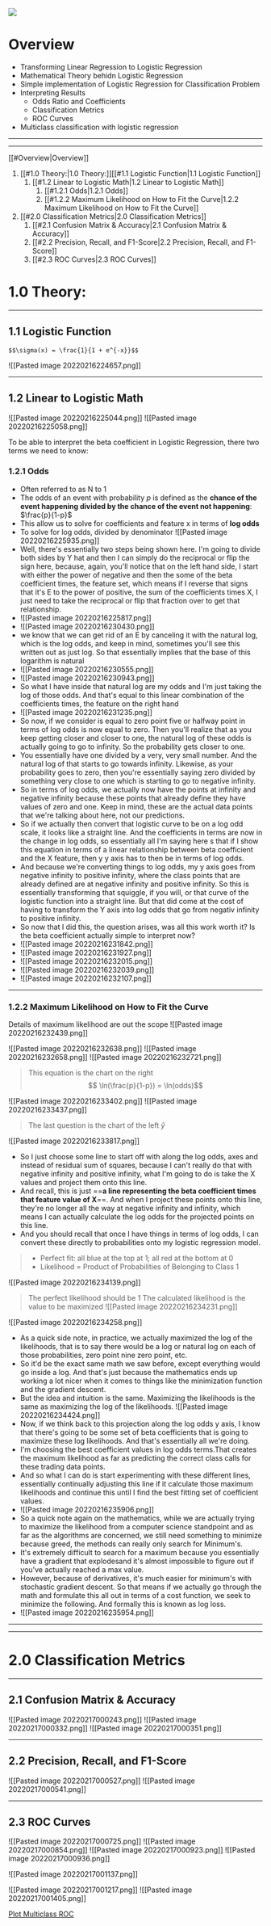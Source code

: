 
![](https://images.unsplash.com/photo-1498516899385-9b17a8891c86?ixlib=rb-1.2.1&ixid=MnwxMjA3fDB8MHxwaG90by1wYWdlfHx8fGVufDB8fHx8&auto=format&fit=crop&w=2532&q=80)




# Overview
- Transforming Linear Regression to Logistic Regression
- Mathematical Theory behidn Logistic Regression
- Simple implementation of Logistic Regression for Classification Problem
- Interpreting Results
	- Odds Ratio and Coefficients
	- Classification Metrics
	- ROC Curves
- Multiclass classification with logistic regression


---
---

[[#Overview|Overview]]
1. [[#1.0 Theory:|1.0 Theory:]][[#1.1 Logistic Function|1.1 Logistic Function]]
	1. [[#1.2 Linear to Logistic Math|1.2 Linear to Logistic Math]]
		1. [[#1.2.1 Odds|1.2.1 Odds]]
		2. [[#1.2.2 Maximum Likelihood on How to Fit the Curve|1.2.2 Maximum Likelihood on How to Fit the Curve]]
2. [[#2.0 Classification Metrics|2.0 Classification Metrics]]
	1. [[#2.1 Confusion Matrix & Accuracy|2.1 Confusion Matrix & Accuracy]]
	2. [[#2.2 Precision, Recall, and F1-Score|2.2 Precision, Recall, and F1-Score]]
	3. [[#2.3 ROC Curves|2.3 ROC Curves]]

# 1.0 Theory: 

---
## 1.1 Logistic Function
```ad-note
$$\sigma(x) = \frac{1}{1 + e^{-x}}$$
```
![[Pasted image 20220216224657.png]]

---
## 1.2 Linear to Logistic Math
![[Pasted image 20220216225044.png]]
![[Pasted image 20220216225058.png]]

To be able to interpret the beta coefficient in Logistic Regression, there two terms we need to know:


### 1.2.1 Odds
- Often referred to as N to 1
- The odds of an event with probability $p$ is defined as the **chance of the event happening divided by the chance of the event not happening**: $\frac{p}{1-p}$
- This allow us to solve for coefficients and feature x in terms of **log odds**
- To solve for log odds, divided by denominator ![[Pasted image 20220216225935.png]]
- Well, there's essentially two steps being shown here. I'm going to divide both sides by Y hat and then I can simply do the reciprocal or flip the sign here, because, again, you'll notice that on the left hand side, I start with either the power of negative and then the some of the beta coefficient times, the feature set, which means if I reverse that signs that it's E to the power of positive, the sum of the coefficients times X, I just need to take the reciprocal or flip that fraction over to get that relationship.
- ![[Pasted image 20220216225817.png]]
- ![[Pasted image 20220216230430.png]]
- we know that we can get rid of an E by canceling it with the natural log, which is the log odds, and keep in mind, sometimes you'll see this written out as just log. So that essentially implies that the base of this logarithm is natural
- ![[Pasted image 20220216230555.png]]
- ![[Pasted image 20220216230943.png]]
- So what I have inside that natural log are my odds and I'm just taking the log of those odds. And that's equal to this linear combination of the coefficients times, the feature on the right hand
- ![[Pasted image 20220216231235.png]]
- So now, if we consider is equal to zero point five or halfway point in terms of log odds is now equal to zero. Then you'll realize that as you keep getting closer and closer to one, the natural log of these odds is actually going to go to infinity. So the probability gets closer to one.
- You essentially have one divided by a very, very small number. And the natural log of that starts to go towards infinity. Likewise, as your probability goes to zero, then you're essentially saying zero divided by something very close to one which is starting to go to negative infinity.
- So in terms of log odds, we actually now have the points at infinity and negative infinity because these points that already define they have values of zero and one. Keep in mind, these are the actual data points that we're talking about here, not our predictions.
- So if we actually then convert that logistic curve to be on a log odd scale, it looks like a straight line. And the coefficients in terms are now in the change in log odds, so essentially all I'm saying here s that if I show this equation in terms of a linear relationship between beta coefficient and the X feature, then y y axis has to then be in terms of log odds.
- And because we're converting things to log odds, my y axis goes from negative infinity to positive infinity, where the class points that are already defined are at negative infinity and positive infinity. So this is essentially transforming that squiggle, if you will, or that curve of the logistic function into a straight line. But that did come at the cost of having to transform the Y axis into log odds that go from negativ infinity to positive infinity.
- So now that I did this, the question arises, was all this work worth it? Is the beta coefficient actually simple to interpret now?
- ![[Pasted image 20220216231842.png]]
- ![[Pasted image 20220216231927.png]]
- ![[Pasted image 20220216232015.png]]
- ![[Pasted image 20220216232039.png]]
- ![[Pasted image 20220216232107.png]]


---

### 1.2.2 Maximum Likelihood on How to Fit the Curve
Details of maximum likelihood are out the scope
![[Pasted image 20220216232439.png]]

![[Pasted image 20220216232638.png]]
![[Pasted image 20220216232658.png]]
![[Pasted image 20220216232721.png]]

> This equation is the chart on the right
> $$ \ln(\frac{p}{1-p}) = \ln(odds)$$

![[Pasted image 20220216233402.png]]
![[Pasted image 20220216233437.png]]
> The last question is the chart of the left $\hat{y}$

![[Pasted image 20220216233817.png]]
- So I just choose some line to start off with along the log odds, axes and instead of residual sum of squares, because I can't really do that with negative infinity and positive infinity, what I'm going to do is take the X values and project them onto this line.
- And recall, this is just ==**a line representing the beta coefficient times that feature value of X**==. And when I project these points onto this line, they're no longer all the way at negative infinity and infinity, which means I can actually calculate the log odds for the projected points on this line.
- And you should recall that once I have things in terms of log odds, I can convert these directly to probabilities onto my logistic regression model.

> - Perfect fit: all blue at the top at 1; all red at the bottom at 0
> - Likelihood = Product of Probabilities of Belonging to Class 1

![[Pasted image 20220216234139.png]]
> The perfect likelihood should be 1
> The calculated likelihood is the value to be maximized
![[Pasted image 20220216234231.png]]

![[Pasted image 20220216234258.png]]
- As a quick side note, in practice, we actually maximized the log of the likelihoods, that is to say there would be a log or natural log on each of those probabilities, zero point nine zero point, etc. 
- So it'd be the exact same math we saw before, except everything would go inside a log. And that's just because the mathematics ends up working a lot nicer when it comes to things like the minimization function and the gradient descent. 
- But the idea and intuition is the same. Maximizing the likelihoods is the same as maximizing the log of the likelihoods.
![[Pasted image 20220216234424.png]]
- Now, if we think back to this projection along the log odds y axis, I know that there's going to be some set of beta coefficients that is going to maximize these log likelihoods. And that's essentially all we're doing.
- I'm choosing the best coefficient values in log odds terms.That creates the maximum likelihood as far as predicting the correct class calls for these trading data points. 
- And so what I can do is start experimenting with these different lines, essentially continually adjusting this line if it calculate those maximum likelihoods and continue this until I find the best fitting set of coefficient values.
- ![[Pasted image 20220216235906.png]]
- So a quick note again on the mathematics, while we are actually trying to maximize the likelihood from a computer science standpoint and as far as the algorithms are concerned, we still need something to minimize because greed, the methods can really only search for Minimum's.
- It's extremely difficult to search for a maximum because you essentially have a gradient that explodesand it's almost impossible to figure out if you've actually reached a max value.
- However, because of derivatives, it's much easier for minimum's with stochastic gradient descent. So that means if we actually go through the math and formulate this all out in terms of a cost function, we seek to minimize the following. And formally this is known as log loss.
- ![[Pasted image 20220216235954.png]]

---
---
# 2.0 Classification Metrics
---
## 2.1 Confusion Matrix & Accuracy
![[Pasted image 20220217000243.png]]
![[Pasted image 20220217000332.png]]
![[Pasted image 20220217000351.png]]

---
## 2.2 Precision, Recall, and F1-Score
![[Pasted image 20220217000527.png]]
![[Pasted image 20220217000541.png]]

---
## 2.3 ROC Curves
![[Pasted image 20220217000725.png]]
![[Pasted image 20220217000854.png]]
![[Pasted image 20220217000923.png]]
![[Pasted image 20220217000936.png]]


![[Pasted image 20220217001137.png]]

![[Pasted image 20220217001217.png]]
![[Pasted image 20220217001405.png]]

[Plot Multiclass ROC](https://scikit-learn.org/stable/auto_examples/model_selection/plot_roc.html)
